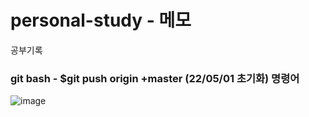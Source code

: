 # personal-study - 메모 
공부기록

### git bash - $git push origin +master (22/05/01 초기화) 명령어 

![image](https://user-images.githubusercontent.com/97571604/193751171-263ae6bc-f61b-45ee-ae5a-16ed112f5a5c.png)
